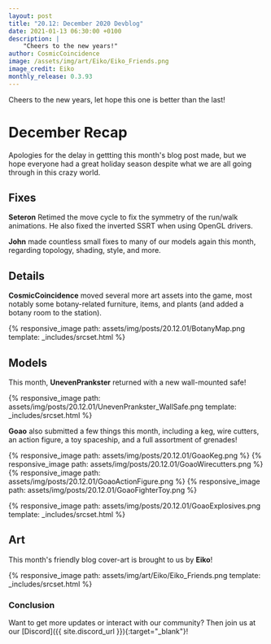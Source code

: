 ```yaml
---
layout: post
title: "20.12: December 2020 Devblog"
date: 2021-01-13 06:30:00 +0100
description: |
    "Cheers to the new years!"
author: CosmicCoincidence
image: /assets/img/art/Eiko/Eiko_Friends.png
image_credit: Eiko
monthly_release: 0.3.93
---
```


Cheers to the new years, let hope this one is better than the last!

# December Recap

Apologies for the delay in gettting this month's blog post made, but we hope everyone had a great holiday season despite what we are all going through in this crazy world.

## Fixes

**Seteron** Retimed the move cycle to fix the symmetry of the run/walk animations. He also fixed the inverted SSRT when using OpenGL drivers.

**John** made countless small fixes to many of our models again this month, regarding topology, shading, style, and more.

## Details

**CosmicCoincidence** moved several more art assets into the game, most notably some botany-related furniture, items, and plants (and added a botany room to the station).

{% responsive_image path: assets/img/posts/20.12.01/BotanyMap.png template: _includes/srcset.html %}

## Models

This month, **UnevenPrankster** returned with a new wall-mounted safe!

{% responsive_image path: assets/img/posts/20.12.01/UnevenPrankster_WallSafe.png template: _includes/srcset.html %}

**Goao** also submitted a few things this month, including a keg, wire cutters, an action figure, a toy spaceship, and a full assortment of grenades!

<div class='horizontal-2' markdown='1'>
  {% responsive_image path: assets/img/posts/20.12.01/GoaoKeg.png %}
  {% responsive_image path: assets/img/posts/20.12.01/GoaoWirecutters.png %}
</div>

<div class='horizontal-2' markdown='1'>
  {% responsive_image path: assets/img/posts/20.12.01/GoaoActionFigure.png %}
  {% responsive_image path: assets/img/posts/20.12.01/GoaoFighterToy.png %}
</div>

{% responsive_image path: assets/img/posts/20.12.01/GoaoExplosives.png template: _includes/srcset.html %}

## Art

This month's friendly blog cover-art is brought to us by **Eiko**!

{% responsive_image path: assets/img/art/Eiko/Eiko_Friends.png template: _includes/srcset.html %}

### Conclusion

Want to get more updates or interact with our community? Then join us at our [Discord]({{ site.discord_url }}){:target="_blank"}!

